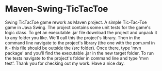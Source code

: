 # Maven-Swing-TicTacToe
Swing TicTacToe game rework as Maven project.
A simple Tic-Tac-Toe game in Java Swing. The project contains some unit tests for the game's logic class.
To get an executable .jar file download the project and unpack it to any folder you like. We'll call this the project's library.
Then in the command line navigate to the project's library (the one with the pom.xml in it - this file should be outside the /src folder).
Once there, type 'mvn package' and you'll find the executable .jar in the new target folder.
To run the tests navigate to the project's folder in command line and type 'mvn test'.
Thank you for checking out my work.
Have a nice day.
